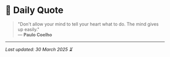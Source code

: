 # 📜 Daily Quote

> "Don't allow your mind to tell your heart what to do. The mind gives up easily."  
> — **Paulo Coelho**

---

_Last updated: 30 March 2025 ⏳_
